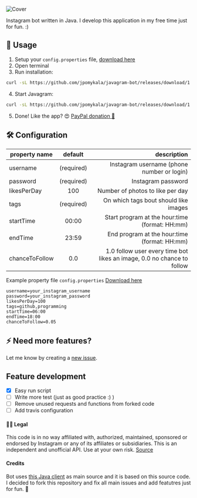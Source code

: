 ![Cover](https://i.imgur.com/alE9OWm.png)

Instagram bot written in Java. I develop this application in my free time just for fun. :)

## 🚀 Usage
1. Setup your `config.properties` file, [download here](https://github.com/jpomykala/javagram-bot/releases/download/1.0.2/config.properties)
2. Open terminal
3. Run installation: 
```bash
curl -sL https://github.com/jpomykala/javagram-bot/releases/download/1.0.2/install.sh | bash
```
4. Start Javagram: 
```bash
curl -sL https://github.com/jpomykala/javagram-bot/releases/download/1.0.2/javagram.sh | bash
```
5. Done! Like the app? :heart_eyes: [PayPal donation 💸](https://paypal.me/jakubpomykala)

## 🛠 Configuration

| property name | default | description  |
| ------------- |:-------------:| -----:|
| username| (required) | Instagram username (phone number or login)|
| password| (required)|   Instagram password |
| likesPerDay | 100 | Number of photos to like per day |
| tags | (required) | On which tags bout should like images |
| startTime | 00:00 | Start program at the hour:time (format: HH:mm) |
| endTime | 23:59 | End program at the hour:time (format: HH:mm) |
| chanceToFollow | 0.0 | 1.0 follow user every time bot likes an image, 0.0 no chance to follow |

Example property file `config.properties` [Download here](https://github.com/jpomykala/javagram-bot/releases/download/1.0.2/config.properties)
```properties
username=your_instagram_username
password=your_instagram_password
likesPerDay=100
tags=github,programming
startTime=06:00
endTime=18:00
chanceToFollow=0.05
```

## ⚡️ Need more features?
Let me know by creating a [new issue](https://github.com/jpomykala/javagram-bot/issues/new).

## Feature development
- [x] Easy run script
- [ ] Write more test (just as good practice :) )
- [ ] Remove unused requests and functions from forked code
- [ ] Add travis configuration

#### 👩‍⚖️ Legal

This code is in no way affiliated with, authorized, maintained, sponsored or endorsed by Instagram or any of its affiliates or subsidiaries. This is an independent and unofficial API. Use at your own risk.
[Source](https://github.com/brunocvcunha/instagram4j)

#### Credits
Bot uses [this Java client](https://github.com/brunocvcunha/instagram4j) as main source and it is based on this source code. 
I decided to fork this repository and fix all main issues and add featutres just for fun. 🤠 

